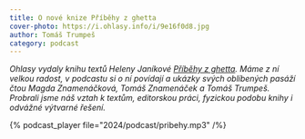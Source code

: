 ```yaml
---
title: O nové knize Příběhy z ghetta
cover-photo: https://i.ohlasy.info/i/9e16f0d8.jpg
author: Tomáš Trumpeš
category: podcast
---
```


*Ohlasy vydaly knihu textů Heleny Janíkové [Příběhy z ghetta](http://ohlasy.info/obchod/pribehy/). Máme z ní velkou radost, v podcastu si o ní povídají a ukázky svých oblíbených pasáží čtou Magda Znamenáčková, Tomáš Znamenáček a Tomáš Trumpeš. Probrali jsme náš vztah k textům, editorskou práci, fyzickou podobu knihy i odvážné výtvarné řešení.*

{% podcast_player file="2024/podcast/pribehy.mp3" /%}
